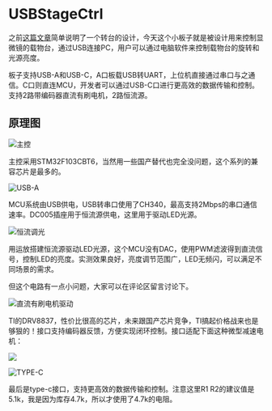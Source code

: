 # USBStageCtrl

之前[这篇文章](https://mp.weixin.qq.com/s/8q9XC7vppK6EpHaf3VdBqA)简单说明了一个转台的设计，今天这个小板子就是被设计用来控制显微镜的载物台，通过USB连接PC，用户可以通过电脑软件来控制载物台的旋转和光源亮度。

板子支持USB-A和USB-C，A口板载USB转UART，上位机直接通过串口与之通信。C口则直连MCU，开发者可以通过USB-C口进行更高效的数据传输和控制。支持2路带编码器直流有刷电机，2路恒流源。

## 原理图

![主控](https://imgs.boringhex.top/blog/20250822105230.png)

主控采用STM32F103CBT6，当然用一些国产替代也完全没问题，这个系列的兼容芯片是最多的。

![USB-A](https://imgs.boringhex.top/blog/20250822105537.png)

MCU系统由USB供电，USB转串口使用了CH340，最高支持2Mbps的串口通信速率。DC005插座用于恒流源供电，这里用于驱动LED光源。

![恒流调光](https://imgs.boringhex.top/blog/20250822110139.png)

用运放搭建恒流源驱动LED光源，这个MCU没有DAC，使用PWM滤波得到直流信号，控制LED的亮度。实测效果良好，亮度调节范围广，LED无频闪，可以满足不同场景的需求。

但这个电路有一点小问题，大家可以在评论区留言讨论下。

![直流有刷电机驱动](https://imgs.boringhex.top/blog/20250822110612.png)

TI的DRV8837，性价比很高的芯片，未来跟国产芯片竞争，TI搞起价格战来也是够狠的！接口支持编码器反馈，方便实现闭环控制。接口适配下面这种微型减速电机：

![](https://imgs.boringhex.top/blog/20250822110936.png)

![TYPE-C](https://imgs.boringhex.top/blog/20250822111139.png)

最后是type-c接口，支持更高效的数据传输和控制。注意这里R1 R2的建议值是5.1k，我是因为库存4.7k，所以才使用了4.7k的电阻。
